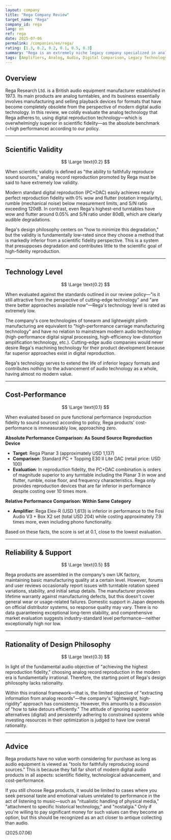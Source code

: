 ```yaml
---
layout: company
title: "Rega Company Review"
target_name: "Rega"
company_id: rega
lang: en
ref: rega
date: 2025-07-06
permalink: /companies/en/rega/
rating: [1.3, 0.2, 0.2, 0.1, 0.5, 0.3]
summary: "Rega is an extremely niche legacy company specialized in analog reproduction that falls far short of modern digital standards in scientific fidelity and technological advancement. Its technology refines outdated formats and is valued low from a cutting-edge technology perspective. Pure performance-to-price ratio is catastrophic, and its value depends entirely on personal taste and nostalgia."
tags: [Amplifiers, Analog, Audio, Digital Comparison, Legacy Technology, Turntable, United Kingdom]
---
```

## Overview

Rega Research Ltd. is a British audio equipment manufacturer established in 1973. Its main products are analog turntables, and its business essentially involves manufacturing and selling playback devices for formats that have become completely obsolete from the perspective of modern digital audio technology. In this review, we coldly evaluate the analog technology that Rega adheres to, using digital reproduction technology—which is overwhelmingly superior in scientific fidelity—as the absolute benchmark (=high performance) according to our policy.

---

## Scientific Validity

$$ \Large \text{0.2} $$

When scientific validity is defined as "the ability to faithfully reproduce sound sources," analog record reproduction promoted by Rega must be said to have extremely low validity.

Modern standard digital reproduction (PC+DAC) easily achieves nearly perfect reproduction fidelity with 0% wow and flutter (rotation irregularity), rumble (mechanical noise) below measurement limits, and S/N ratio exceeding 120dB. In contrast, even Rega's highest-end turntables have wow and flutter around 0.05% and S/N ratio under 80dB, which are clearly audible degradations.

Rega's design philosophy centers on "how to minimize this degradation," but the validity is fundamentally low-rated since they choose a method that is markedly inferior from a scientific fidelity perspective. This is a system that presupposes degradation and contributes little to the scientific goal of high-fidelity reproduction.

---

## Technology Level

$$ \Large \text{0.2} $$

When evaluated against the standards outlined in our review policy—"is it still attractive from the perspective of cutting-edge technology" and "are there better approaches available now"—Rega's technology level is rated as extremely low.

The company's core technologies of tonearm and lightweight plinth manufacturing are equivalent to "high-performance carriage manufacturing technology" and have no relation to mainstream modern audio technology (high-performance digital signal processing, high-efficiency low-distortion amplification technology, etc.). Cutting-edge audio companies would never desire Rega's machining technology for their product development because far superior approaches exist in digital reproduction.

Rega's technology serves to extend the life of inferior legacy formats and contributes nothing to the advancement of audio technology as a whole, having almost no modern value.

---

## Cost-Performance

$$ \Large \text{0.1} $$

When evaluated based on pure functional performance (reproduction fidelity to sound sources) according to policy, Rega products' cost-performance is immeasurably low, approaching zero.

**Absolute Performance Comparison: As Sound Source Reproduction Device**
- **Target**: Rega Planar 3 (approximately USD 1,137)
- **Comparison**: Standard PC + Topping E30 II Lite DAC (retail price: USD 100)
- **Evaluation**: In reproduction fidelity, the PC+DAC combination is orders of magnitude superior to any turntable including the Planar 3 in wow and flutter, rumble, noise floor, and frequency characteristics. Rega only provides reproduction devices that are far inferior in performance despite costing over 10 times more.

**Relative Performance Comparison: Within Same Category**
- **Amplifier**: Rega Elex-R (USD 1,613) is inferior in performance to the Fosi Audio V3 + Box X2 set (total USD 204) while costing approximately 7.9 times more, even including phono functionality.

Based on these facts, the score is set at 0.1, close to the lowest evaluation.

---

## Reliability & Support

$$ \Large \text{0.5} $$

Rega products are assembled in the company's own UK factory, maintaining basic manufacturing quality at a certain level. However, forums and user reviews occasionally report issues with turntable rotation speed variations, stability, and initial setup details. The manufacturer provides lifetime warranty against manufacturing defects, but this doesn't cover general wear or usage-related failures. Domestic support in Japan depends on official distributor systems, so response quality may vary. There is no data guaranteeing exceptional long-term stability, and comprehensive market evaluation suggests industry-standard level performance—neither exceptionally high nor low.

---

## Rationality of Design Philosophy

$$ \Large \text{0.3} $$

In light of the fundamental audio objective of "achieving the highest reproduction fidelity," choosing analog record reproduction in the modern era is fundamentally irrational. Therefore, the starting point of Rega's design philosophy lacks rationality.

Within this irrational framework—that is, the limited objective of "extracting information from analog records"—the company's "lightweight, high-rigidity" approach has consistency. However, this amounts to a discussion of "how to take detours efficiently." The attitude of ignoring superior alternatives (digital) and persistently adhering to constrained systems while investing resources in their optimization is judged to have low overall rationality.

---

## Advice

Rega products have no value worth considering for purchase as long as audio equipment is viewed as "tools for faithfully reproducing sound sources." This is because they fall far short of modern digital audio products in all aspects: scientific fidelity, technological advancement, and cost-performance.

If you still choose Rega products, it would be limited to cases where you seek personal taste and emotional values unrelated to performance in the act of listening to music—such as "ritualistic handling of physical media," "attachment to specific historical technology," and "nostalgia." Only if you're willing to pay significant money for such values can they become an option, but this should be recognized as an act closer to antique collecting than audio.

(2025.07.06)